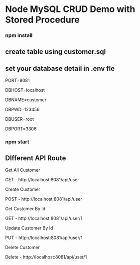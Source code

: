 # Node MySQL CRUD Demo with Stored Procedure

### npm install

## create table using customer.sql

## set your database detail in .env fle

PORT=8081

DBHOST=localhost

DBNAME=customer

DBPWD=123456

DBUSER=root

DBPORT=3306

### npm start

## DIfferent API Route

Get All Customer

GET - http://localhost:8081/api/user

Create Customer

POST - http://localhost:8081/api/user

Get Customer By Id

GET - http://localhost:8081/api/user/1

Update Customer By Id

PUT - http://localhost:8081/api/user/1

Delete Customer

Delete - http://localhost:8081/api/user/1

